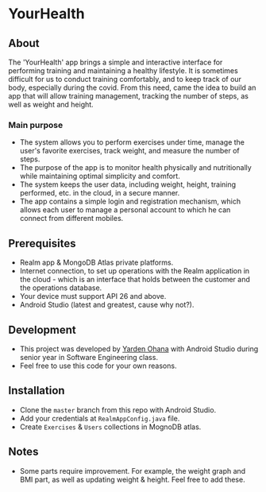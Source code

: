 # YourHealth

## About
The 'YourHealth' app brings a simple and interactive interface for performing training and maintaining a healthy lifestyle. It is sometimes difficult for us to conduct training comfortably, and to keep track of our body, especially during the covid. From this need, came the idea to build an app that will allow training management, tracking the number of steps, as well as weight and height.

### Main purpose
* The system allows you to perform exercises under time, manage the user's favorite exercises, track weight, and measure the number of steps.
* The purpose of the app is to monitor health physically and nutritionally while maintaining optimal simplicity and comfort.
* The system keeps the user data, including weight, height, training performed, etc. in the cloud, in a secure manner.
* The app contains a simple login and registration mechanism, which allows each user to manage a personal account to which he can connect from different mobiles.

## Prerequisites
* Realm app & MongoDB Atlas private platforms.
* Internet connection, to set up operations with the Realm application in the cloud - which is an interface that holds between the customer and the operations database.
* Your device must support API 26 and above.
* Android Studio (latest and greatest, cause why not?).

## Development
* This project was developed by [Yarden Ohana](https://www.linkedin.com/in/yardenohana/) with Android Studio during senior year in Software Engineering class.
* Feel free to use this code for your own reasons.

## Installation
* Clone the ```master``` branch from this repo with Android Studio.
* Add your credentials at ```RealmAppConfig.java``` file.
* Create ```Exercises``` & ```Users``` collections in MognoDB atlas.

## Notes
* Some parts require improvement. For example, the weight graph and BMI part, as well as updating weight & height. Feel free to add these. 
